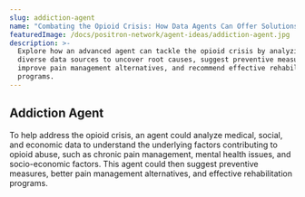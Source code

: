 ```yaml
---
slug: addiction-agent
name: "Combating the Opioid Crisis: How Data Agents Can Offer Solutions"
featuredImage: /docs/positron-network/agent-ideas/addiction-agent.jpg
description: >-
  Explore how an advanced agent can tackle the opioid crisis by analyzing
  diverse data sources to uncover root causes, suggest preventive measures,
  improve pain management alternatives, and recommend effective rehabilitation
  programs.
---
```


## Addiction Agent

To help address the opioid crisis, an agent could analyze medical, social, and economic data to understand the underlying factors contributing to opioid abuse, such as chronic pain management, mental health issues, and socio-economic factors. This agent could then suggest preventive measures, better pain management alternatives, and effective rehabilitation programs.

